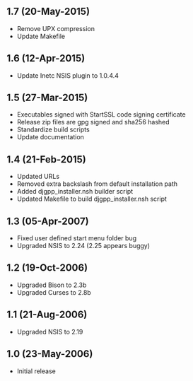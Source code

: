 ## 1.7 (20-May-2015)

  * Remove UPX compression
  * Update Makefile

## 1.6 (12-Apr-2015)

  * Update Inetc NSIS plugin to 1.0.4.4

## 1.5 (27-Mar-2015)

  * Executables signed with StartSSL code signing certificate
  * Release zip files are gpg signed and sha256 hashed
  * Standardize build scripts
  * Update documentation

## 1.4 (21-Feb-2015)

  * Updated URLs
  * Removed extra backslash from default installation path
  * Added djgpp_installer.nsh builder script
  * Updated Makefile to build djgpp_installer.nsh script

## 1.3 (05-Apr-2007)

  * Fixed user defined start menu folder bug
  * Upgraded NSIS to 2.24 (2.25 appears buggy)

## 1.2 (19-Oct-2006)

  * Upgraded Bison to 2.3b
  * Upgraded Curses to 2.8b

## 1.1 (21-Aug-2006)

  * Upgraded NSIS to 2.19

## 1.0 (23-May-2006)

  * Initial release
